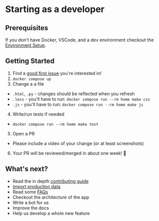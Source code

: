 # Starting as a developer

## Prerequisites

If you don't have Docker, VSCode, and a dev environment checkout the [Environment Setup](2_Developers/0_Environment-Setup).

## Getting Started

1. Find a [good first issue](https://github.com/internetarchive/openlibrary/issues?q=is%3Aopen+is%3Aissue+label%3A%22Good+First+Issue%22+) you're interested in!
2. `docker compose up`
3. Change a a file
  - `.html`, `.py` - changes should be reflected when you refresh
  - `.less` - you'll have to run: `docker compose run --rm home make css`
  - `.js` - you'll have to run: `docker compose run --rm home make js`
4. Write/run tests if needed
  - `docker compose run --rm home make test`
5. Open a PR
  - Please include a video of your change (or at least screenshots)
6. Your PR will be reviewed/merged in about one week! 🎉

## What's next?
- Read the in depth [contributing guide](2_Developers/CONTRIBUTING)
- [Import production data](2_Developers/misc/Loading-Production-Book-Data)
- Read some [FAQs](2_Developers/FAQs)
- Checkout the architecture of the app
- Write a bot for us
- Improve the docs
- Help us develop a whole new feature
